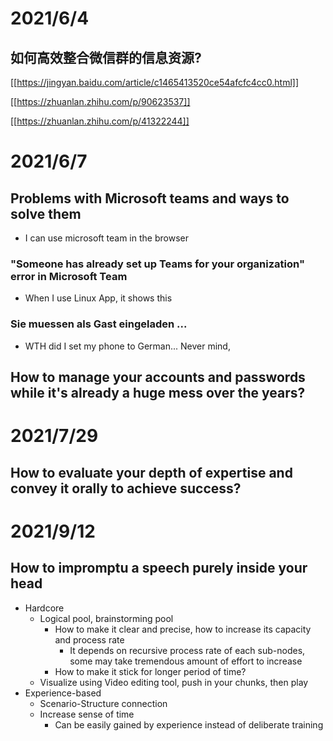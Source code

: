 # 2021/6/4
## 如何高效整合微信群的信息资源?
[[https://jingyan.baidu.com/article/c1465413520ce54afcfc4cc0.html]]

[[https://zhuanlan.zhihu.com/p/90623537]]

[[https://zhuanlan.zhihu.com/p/41322244]]

# 2021/6/7
## Problems with Microsoft teams and ways to solve them
- I can use microsoft team in the browser
### "Someone has already set up Teams for your organization" error in Microsoft Team
- When I use Linux App, it shows this

### Sie muessen als Gast eingeladen ...
- WTH did I set my phone to German... Never mind, 

## How to manage your accounts and passwords while it's already a huge mess over the years?

# 2021/7/29
## How to evaluate your depth of expertise and convey it orally to achieve success?

# 2021/9/12
## How to impromptu a speech purely inside your head
- Hardcore
  - Logical pool, brainstorming pool
    - How to make it clear and precise, how to increase its capacity and process rate
      - It depends on recursive process rate of each sub-nodes, some may take tremendous amount of effort to increase
    - How to make it stick for longer period of time?
  - Visualize using Video editing tool, push in your chunks, then play
- Experience-based
  - Scenario-Structure connection
  - Increase sense of time
    - Can be easily gained by experience instead of deliberate training
